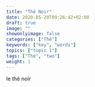 ```yaml
---
title: "Thé Noir"
date: 2020-05-20T09:26:42+02:00
draft: true
image: ""
showonlyimage: false
categories: ["Thé"]
keywords: ["key", "words"]
topics: ["topic 1"]
tags: ["Thé", "two"]
weight: 1
---
```


le thé noir 